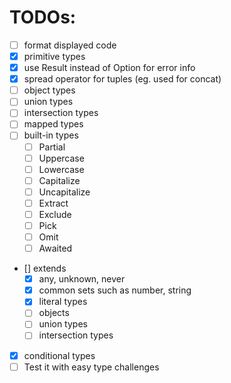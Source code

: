 # TODOs:

- [ ] format displayed code
- [x] primitive types
- [x] use Result instead of Option for error info
- [x] spread operator for tuples (eg. used for concat)
- [ ] object types
- [ ] union types
- [ ] intersection types
- [ ] mapped types
- [ ] built-in types
  - [ ] Partial
  - [ ] Uppercase
  - [ ] Lowercase
  - [ ] Capitalize
  - [ ] Uncapitalize
  - [ ] Extract
  - [ ] Exclude
  - [ ] Pick
  - [ ] Omit
  - [ ] Awaited
- [] extends
  - [x] any, unknown, never
  - [x] common sets such as number, string
  - [x] literal types
  - [ ] objects
  - [ ] union types
  - [ ] intersection types
- [x] conditional types
- [ ] Test it with easy type challenges
